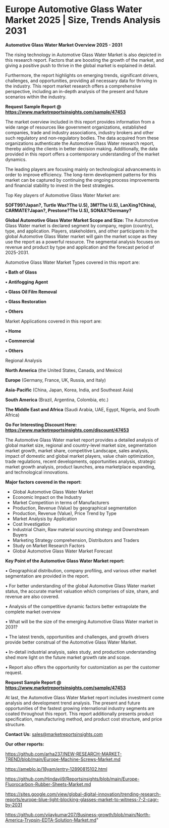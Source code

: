 # Europe Automotive Glass Water Market 2025 | Size, Trends Analysis 2031

<Strong> Automotive Glass Water Market Overview 2025 - 2031</strong>

The rising technology in Automotive Glass Water Market is also depicted in this research report. Factors that are boosting the growth of the market, and giving a positive push to thrive in the global market is explained in detail.

Furthermore, the report highlights on emerging trends, significant drivers, challenges, and opportunities, providing all necessary data for thriving in the industry. This report market research offers a comprehensive perspective, including an in-depth analysis of the present and future scenarios within the industry.

<strong>Request Sample Report @ <a href=https://www.marketreportsinsights.com/sample/47453>https://www.marketreportsinsights.com/sample/47453</a></strong>

The market overview included in this report provides information from a wide range of resources like government organizations, established companies, trade and industry associations, industry brokers and other such regulatory and non-regulatory bodies. The data acquired from these organizations authenticate the Automotive Glass Water research report, thereby aiding the clients in better decision making. Additionally, the data provided in this report offers a contemporary understanding of the market dynamics.

The leading players are focusing mainly on technological advancements in order to improve efficiency. The long-term development patterns for this market can be captured by continuing the ongoing process improvements and financial stability to invest in the best strategies.

Top Key players of Automotive Glass Water Market are:

<strong>SOFT99?Japan?, Turtle Wax?The U.S), 3M?The U.S), LanXing?China), CARMATE?Japan?, Prestone?The U.S), SONAX?Germany?</strong>

<strong><b>Global Automotive Glass Water Market Scope and Size:</b></strong>
The Automotive Glass Water market is declared segment by company, region (country), type, and application. Players, stakeholders, and other participants in the global Automotive Glass Water market will gain the market scope as they use the report as a powerful resource. The segmental analysis focuses on revenue and product by type and application and the forecast period of 2025-2031.

Automotive Glass Water Market Types covered in this report are:

<strong>•  Bath of Glass

•  Antifogging Agent

•  Glass Oil Film Removal

•  Glass Restoration

•  Others</strong>

Market Applications covered in this report are:

<strong>•  Home

•  Commercial

•  Others</strong> 

Regional Analysis

<strong>North America</strong> (the United States, Canada, and Mexico)

<strong>Europe</strong> (Germany, France, UK, Russia, and Italy)

<strong>Asia-Pacific</strong> (China, Japan, Korea, India, and Southeast Asia)

<strong>South America</strong> (Brazil, Argentina, Colombia, etc.)

<strong>The Middle East and Africa</strong> (Saudi Arabia, UAE, Egypt, Nigeria, and South Africa)

<strong>Go For Interesting Discount Here: <a href=https://www.marketreportsinsights.com/discount/47453>https://www.marketreportsinsights.com/discount/47453</a></strong>

The Automotive Glass Water market report provides a detailed analysis of global market size, regional and country-level market size, segmentation market growth, market share, competitive Landscape, sales analysis, impact of domestic and global market players, value chain optimization, trade regulations, recent developments, opportunities analysis, strategic market growth analysis, product launches, area marketplace expanding, and technological innovations.

<strong><b>Major factors covered in the report:</b></strong>
<ul>
  <li>Global Automotive Glass Water Market </li>
  <li>Economic Impact on the Industry</li>
  <li>Market Competition in terms of Manufacturers</li>
  <li>Production, Revenue (Value) by geographical segmentation</li>
  <li>Production, Revenue (Value), Price Trend by Type</li>
  <li>Market Analysis by Application</li>
  <li>Cost Investigation</li>
  <li>Industrial Chain, Raw material sourcing strategy and Downstream Buyers</li>
  <li>Marketing Strategy comprehension, Distributors and Traders</li>
  <li>Study on Market Research Factors</li>
  <li>Global Automotive Glass Water Market Forecast</li>
</ul>

<strong><b>Key Point of the Automotive Glass Water Market report:</b></strong>

• Geographical distribution, company profiling, and various other market segmentation are provided in the report.

• For better understanding of the global Automotive Glass Water market status, the accurate market valuation which comprises of size, share, and revenue are also covered.

• Analysis of the competitive dynamic factors better extrapolate the complete market overview

• What will be the size of the emerging Automotive Glass Water market in 2031?

• The latest trends, opportunities and challenges, and growth drivers provide better construal of the Automotive Glass Water Market.

• In-detail industrial analysis, sales study, and production understanding shed more light on the future market growth rate and scope.

• Report also offers the opportunity for customization as per the customer request.

<strong>Request Sample Report @ <a href=https://www.marketreportsinsights.com/sample/47453>https://www.marketreportsinsights.com/sample/47453</a></strong>

At last, the Automotive Glass Water Market report includes investment come analysis and development trend analysis. The present and future opportunities of the fastest growing international industry segments are coated throughout this report. This report additionally presents product specification, manufacturing method, and product cost structure, and price structure.

<strong>Contact Us:</strong>
sales@marketreportsinsights.com

<strong>Our other reports:</strong>

<a href=https://github.com/arha237/NEW-RESEARCH-MARKET-TREND/blob/main/Europe-Machine-Screws-Market.md>https://github.com/arha237/NEW-RESEARCH-MARKET-TREND/blob/main/Europe-Machine-Screws-Market.md</a>

<a href=https://ameblo.jp/18yam/entry-12890815102.html>https://ameblo.jp/18yam/entry-12890815102.html</a>

<a href=https://github.com/Hindavii9/Reportsinsights/blob/main/Europe-Fluorocarbon-Rubber-Sheets-Market.md>https://github.com/Hindavii9/Reportsinsights/blob/main/Europe-Fluorocarbon-Rubber-Sheets-Market.md</a>

<a href=https://sites.google.com/view/global-digital-innovation/trending-research-reports/europe-blue-light-blocking-glasses-market-to-witness-7-2-cagr-by-2031>https://sites.google.com/view/global-digital-innovation/trending-research-reports/europe-blue-light-blocking-glasses-market-to-witness-7-2-cagr-by-2031</a>

<a href=https://github.com/vijaykumar207/Business-growth/blob/main/North-America-Trypsin-EDTA-Solution-Market.md>https://github.com/vijaykumar207/Business-growth/blob/main/North-America-Trypsin-EDTA-Solution-Market.md</a>"
